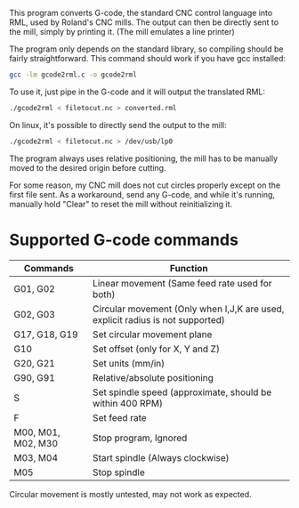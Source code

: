 This program converts G-code, the standard CNC control language into RML, used by Roland's CNC mills.
The output can then be directly sent to the mill, simply by printing it. (The mill emulates a line printer)

The program only depends on the standard library, so compiling should be fairly straightforward.
This command should work if you have gcc installed:

```sh
gcc -lm gcode2rml.c -o gcode2rml
```

To use it, just pipe in the G-code and it will output the translated RML:

```sh
./gcode2rml < filetocut.nc > converted.rml
```

On linux, it's possible to directly send the output to the mill:

```sh
./gcode2rml < filetocut.nc > /dev/usb/lp0
```

The program always uses relative positioning, the mill has to be manually moved to the desired origin before cutting.

For some reason, my CNC mill does not cut circles properly except on the first file sent.
As a workaround, send any G-code, and while it's running, manually hold "Clear" to reset the mill without reinitializing it.

# Supported G-code commands

|Commands|Function|
|-|-|
|G01, G02|Linear movement (Same feed rate used for both)|
|G02, G03|Circular movement (Only when I,J,K are used, explicit radius is not supported)|
|G17, G18, G19|Set circular movement plane|
|G10|Set offset (only for X, Y and Z)|
|G20, G21|Set units (mm/in)|
|G90, G91|Relative/absolute positioning|
|S|Set spindle speed (approximate, should be within 400 RPM)|
|F|Set feed rate|
|M00, M01, M02, M30|Stop program, Ignored|
|M03, M04|Start spindle (Always clockwise)|
|M05|Stop spindle|

Circular movement is mostly untested, may not work as expected.
